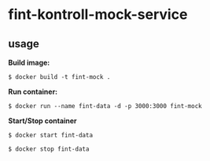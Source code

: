 # fint-kontroll-mock-service

## usage
**Build image:**

`$ docker build -t fint-mock .`

**Run container:**

`$ docker run --name fint-data -d -p 3000:3000 fint-mock`

**Start/Stop container**

`$ docker start fint-data`

`$ docker stop fint-data`